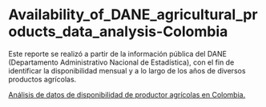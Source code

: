 # Availability_of_DANE_agricultural_products_data_analysis-Colombia

Este reporte se realizó a partir de la información pública del DANE (Departamento Administrativo Nacional de Estadística), con el fin de identificar la disponibilidad mensual y a lo largo de los años de diversos productos agrícolas.

[Análisis de datos de disponibilidad de productor agrícolas en Colombia.]([https://pages.github.com/](https://app.powerbi.com/view?r=eyJrIjoiMzNiZGMzMDAtOTgxNy00NjMxLWI3MjYtOTdkZmE5YTE3ZGNiIiwidCI6ImE5NGUxZDIzLTllZjktNDAzZi1iMzE4LWYwMTdhNzEyOTQ5MyIsImMiOjN9))
